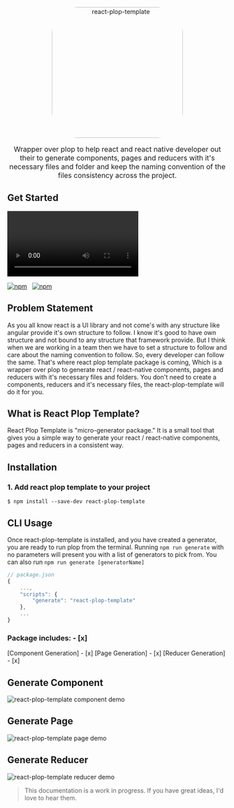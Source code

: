 <p align="center">
  <a href="https://reactnativeelements.com/">
    <img
      alt="react-plop-template"
      src="https://res.cloudinary.com/dlyvwrwfu/image/upload/v1639227403/npm%20package%20images/PLOP_ngdiwn.png"
      width="300"
      style="border-radius: 20%"
    />
  </a>
</p>

<p align="center" style="font-size:1.0rem;">
    Wrapper over plop to help react and react native developer out their to generate components, pages and reducers with it's necessary files and folder and keep the naming convention of the files consistency across the project.
</p>

## Get Started 
![react plop template demo](https://res.cloudinary.com/dlyvwrwfu/video/upload/v1639131743/npm%20package%20images/Plop_React_Template_sb9ej4.mp4)

[![npm](https://img.shields.io/npm/dm/react-plop-template.svg)](https://www.npmjs.com/package/react-plop-template)
&nbsp;
[![npm](https://img.shields.io/npm/v/react-plop-template.svg)](https://www.npmjs.com/package/react-plop-template)
## Problem Statement
As you all know react is a UI library and not come's with any structure like angular provide it's own structure to follow.
I know it's good to have own structure and not bound to any structure that framework provide. But I think when we are working in a team then we have to set a structure to follow and care about the naming convention to follow. So, every developer can follow the same.
That's where react plop template package is coming, Which is a wrapper over plop to generate react / react-native components, pages and reducers with it's necessary files and folders. You don't need to create a components, reducers and it's necessary files, the react-plop-template will do it for you.  
## What is React Plop Template?
React Plop Template is "micro-generator package." 
It is a small tool that gives you a simple way to generate your react / react-native components, pages and reducers in a consistent way. 
## Installation
### 1. Add react plop template to your project
```
$ npm install --save-dev react-plop-template
```
## CLI Usage
Once react-plop-template is installed, and you have created a generator, you are ready to run plop from the terminal. Running `npm run generate` with no parameters will present you with a list of generators to pick from. You can also run `npm run generate [generatorName]`

```javascript
// package.json
{
    ...,
    "scripts": {
        "generate": "react-plop-template"
    },
    ...
}
```
### Package includes: - [x]
[Component Generation] - [x]
[Page Generation] - [x]
[Reducer Generation] - [x]
## Generate Component
![react-plop-template component demo](https://res.cloudinary.com/dlyvwrwfu/image/upload/v1639240353/npm%20package%20images/Untitled_Project_vfhmq9.gif) 
## Generate Page
![react-plop-template page demo](https://res.cloudinary.com/dlyvwrwfu/image/upload/v1639240701/npm%20package%20images/Page_Generation_gvsas2.gif) 
## Generate Reducer
![react-plop-template reducer demo](https://res.cloudinary.com/dlyvwrwfu/image/upload/v1639240974/npm%20package%20images/Reducer-generate_pcgvo8.gif) 
> This documentation is a work in progress. If you have great ideas, I'd love to hear them.
